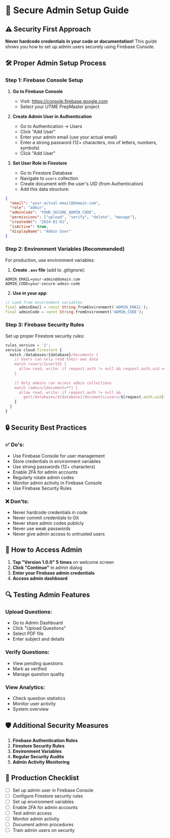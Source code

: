 # 🔐 Secure Admin Setup Guide

## ⚠️ Security First Approach

**Never hardcode credentials in your code or documentation!** This guide shows you how to set up admin users securely using Firebase Console.

## 🛠️ Proper Admin Setup Process

### Step 1: Firebase Console Setup

1. **Go to Firebase Console**
   - Visit: https://console.firebase.google.com
   - Select your UTME PrepMaster project

2. **Create Admin User in Authentication**
   - Go to Authentication → Users
   - Click "Add User"
   - Enter your admin email (use your actual email)
   - Enter a strong password (12+ characters, mix of letters, numbers, symbols)
   - Click "Add User"

3. **Set User Role in Firestore**
   - Go to Firestore Database
   - Navigate to `users` collection
   - Create document with the user's UID (from Authentication)
   - Add this data structure:

```json
{
  "email": "your-actual-email@domain.com",
  "role": "admin",
  "adminCode": "YOUR_SECURE_ADMIN_CODE",
  "permissions": ["upload", "verify", "delete", "manage"],
  "createdAt": "2024-01-01",
  "isActive": true,
  "displayName": "Admin User"
}
```

### Step 2: Environment Variables (Recommended)

For production, use environment variables:

1. **Create `.env` file** (add to .gitignore):
```env
ADMIN_EMAIL=your-admin@domain.com
ADMIN_CODE=your-secure-admin-code
```

2. **Use in your app**:
```dart
// Load from environment variables
final adminEmail = const String.fromEnvironment('ADMIN_EMAIL');
final adminCode = const String.fromEnvironment('ADMIN_CODE');
```

### Step 3: Firebase Security Rules

Set up proper Firestore security rules:

```javascript
rules_version = '2';
service cloud.firestore {
  match /databases/{database}/documents {
    // Users can only read their own data
    match /users/{userId} {
      allow read, write: if request.auth != null && request.auth.uid == userId;
    }
    
    // Only admins can access admin collections
    match /admin/{document=**} {
      allow read, write: if request.auth != null && 
        get(/databases/$(database)/documents/users/$(request.auth.uid)).data.role == 'admin';
    }
  }
}
```

## 🔒 Security Best Practices

### ✅ Do's:
- Use Firebase Console for user management
- Store credentials in environment variables
- Use strong passwords (12+ characters)
- Enable 2FA for admin accounts
- Regularly rotate admin codes
- Monitor admin activity in Firebase Console
- Use Firebase Security Rules

### ❌ Don'ts:
- Never hardcode credentials in code
- Never commit credentials to Git
- Never share admin codes publicly
- Never use weak passwords
- Never give admin access to untrusted users

## 🚀 How to Access Admin

1. **Tap "Version 1.0.0" 5 times** on welcome screen
2. **Click "Continue"** in admin dialog
3. **Enter your Firebase admin credentials**
4. **Access admin dashboard**

## 🔍 Testing Admin Features

### Upload Questions:
- Go to Admin Dashboard
- Click "Upload Questions"
- Select PDF file
- Enter subject and details

### Verify Questions:
- View pending questions
- Mark as verified
- Manage question quality

### View Analytics:
- Check question statistics
- Monitor user activity
- System overview

## 🛡️ Additional Security Measures

1. **Firebase Authentication Rules**
2. **Firestore Security Rules**
3. **Environment Variables**
4. **Regular Security Audits**
5. **Admin Activity Monitoring**

## 📝 Production Checklist

- [ ] Set up admin user in Firebase Console
- [ ] Configure Firestore security rules
- [ ] Set up environment variables
- [ ] Enable 2FA for admin accounts
- [ ] Test admin access
- [ ] Monitor admin activity
- [ ] Document admin procedures
- [ ] Train admin users on security 